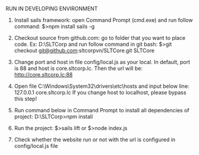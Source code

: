 RUN IN DEVELOPING ENVIRONMENT
1. Install sails framework: open Command Prompt (cmd.exe) and run follow command:
$>npm install sails -g

2. Checkout source from github.com: go to folder that you want to place code. Ex: D:\SLTCorp and run follow command in git bash:
$>git checkout git@github.com:sltcorpvn/SLTCore.git SLTCore

3. Change port and host in file config/local.js as your local. In default, port is 88 and host is core.sltcorp.lc. Then the url will be:
http://core.sltcorp.lc:88

4. Open file C:\Windows\System32\drivers\etc\hosts and input below line: 127.0.0.1 core.sltcorp.lc
If you change host to localhost, please bypass this step!

5. Run command below in Command Prompt to install all dependencies of project:
D:\SLTCorp>npm install

6. Run the project:
$>sails lift
or
$>node index.js

7. Check whether the website run or not with the url is configured in config/local.js file

